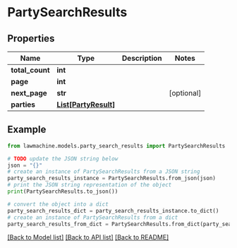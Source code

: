 # PartySearchResults


## Properties

Name | Type | Description | Notes
------------ | ------------- | ------------- | -------------
**total_count** | **int** |  | 
**page** | **int** |  | 
**next_page** | **str** |  | [optional] 
**parties** | [**List[PartyResult]**](PartyResult.md) |  | 

## Example

```python
from lawmachine.models.party_search_results import PartySearchResults

# TODO update the JSON string below
json = "{}"
# create an instance of PartySearchResults from a JSON string
party_search_results_instance = PartySearchResults.from_json(json)
# print the JSON string representation of the object
print(PartySearchResults.to_json())

# convert the object into a dict
party_search_results_dict = party_search_results_instance.to_dict()
# create an instance of PartySearchResults from a dict
party_search_results_from_dict = PartySearchResults.from_dict(party_search_results_dict)
```
[[Back to Model list]](../README.md#documentation-for-models) [[Back to API list]](../README.md#documentation-for-api-endpoints) [[Back to README]](../README.md)


